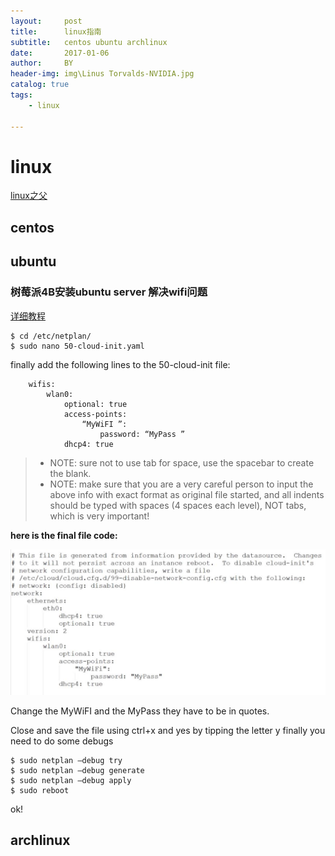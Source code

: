 ```yaml
---
layout:     post
title:      linux指南
subtitle:   centos ubuntu archlinux
date:       2017-01-06
author:     BY
header-img: img\Linus Torvalds-NVIDIA.jpg
catalog: true
tags:
    - linux

---
```


# linux
[linux之父](https://github.com/ThanaTos4/thanatos4.github.io/blob/master/_posts/%E7%9C%8Blinux%E4%B9%8B%E7%88%B6%E5%A6%82%E4%BD%95%E7%9C%8B%E5%BE%85linux.md)
## centos



## ubuntu

### 树莓派4B安装ubuntu server 解决wifi问题

[详细教程](https://www.pianshen.com/article/54431911428/)

```javascript?linenums 
$ cd /etc/netplan/
$ sudo nano 50-cloud-init.yaml
```
finally add the following lines to the 50-cloud-init file:

```javascript?linenums
    wifis:
        wlan0:
            optional: true
            access-points: 
                “MyWiFI ”:
                    password: “MyPass ”
            dhcp4: true
```
>  * NOTE: sure not to use tab for space, use the spacebar to create the blank.
>  * NOTE: make sure that you are a very careful person to input the above info with exact format as original file started, and all indents should be typed with spaces (4 spaces each level), NOT tabs, which is very important!

**here is the final file code:**

![](../img/raspi-ubuntu-wifi.png)

Change the MyWiFI and the MyPass they have to be in quotes.

Close and save the file using ctrl+x and yes by tipping the letter y
finally you need to do some debugs

```javascript?linenums 
$ sudo netplan –debug try
$ sudo netplan –debug generate
$ sudo netplan –debug apply
$ sudo reboot
```
ok!


## archlinux
